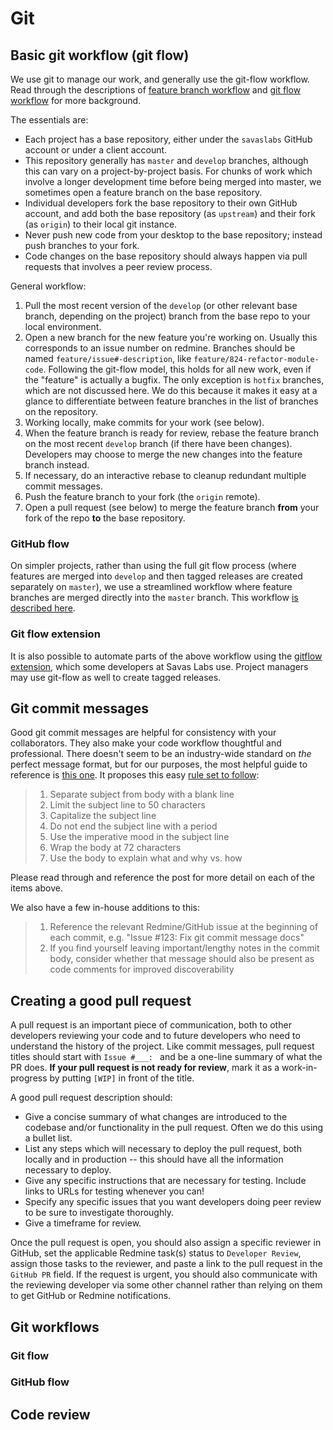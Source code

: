 # Git

## Basic git workflow (git flow)

We use git to manage our work, and generally use the git-flow workflow. Read through the descriptions of [feature branch workflow](https://www.atlassian.com/git/tutorials/comparing-workflows/feature-branch-workflow) and [git flow workflow](https://www.atlassian.com/git/tutorials/comparing-workflows/gitflow-workflow) for more background.

The essentials are:

- Each project has a base repository, either under the `savaslabs` GitHub account or under a client account.
- This repository generally has `master` and `develop` branches, although this can vary on a project-by-project basis. For chunks of work which involve a longer development time before being merged into master, we sometimes open a feature branch on the base repository.
- Individual developers fork the base repository to their own GitHub account, and add both the base repository (as `upstream`) and their fork (as `origin`) to their local git instance.
- Never push new code from your desktop to the base repository; instead push branches to your fork.
- Code changes on the base repository should always happen via pull requests that involves a peer review process.

General workflow:

1. Pull the most recent version of the `develop` (or other relevant base branch, depending on the project) branch from the base repo to your local environment.
2. Open a new branch for the new feature you're working on. Usually this corresponds to an issue number on redmine. Branches should be named `feature/issue#-description`, like `feature/824-refactor-module-code`. Following the git-flow model, this holds for all new work, even if the "feature" is actually a bugfix. The only exception is `hotfix` branches, which are not discussed here. We do this because it makes it easy at a glance to differentiate between feature branches in the list of branches on the repository.
3. Working locally, make commits for your work (see below).
4. When the feature branch is ready for review, rebase the feature branch on the most recent `develop` branch (if there have been changes). Developers may choose to merge the new changes into the feature branch instead.
5. If necessary, do an interactive rebase to cleanup redundant multiple commit messages.
6. Push the feature branch to your fork (the `origin` remote).
7. Open a pull request (see below) to merge the feature branch **from** your fork of the repo **to** the base repository.

### GitHub flow

On simpler projects, rather than using the full git flow process (where features are merged into `develop` and then tagged releases are created separately on `master`), we use a streamlined workflow where feature branches are merged directly into the `master` branch. This workflow [is described here](http://scottchacon.com/2011/08/31/github-flow.html).

### Git flow extension

It is also possible to automate parts of the above workflow using the [gitflow extension](https://github.com/nvie/gitflow), which some developers at Savas Labs use. Project managers may use git-flow as well to create tagged releases.

## Git commit messages

Good git commit messages are helpful for consistency with your collaborators. They also make your code workflow thoughtful and professional. There doesn't seem to be an industry-wide standard on _the_ perfect message format, but for our purposes, the most helpful guide to reference is [this one](http://chris.beams.io/posts/git-commit/). It proposes this easy [rule set to follow](http://chris.beams.io/posts/git-commit/#seven-rules):

> 1. Separate subject from body with a blank line
> 1. Limit the subject line to 50 characters
> 1. Capitalize the subject line
> 1. Do not end the subject line with a period
> 1. Use the imperative mood in the subject line
> 1. Wrap the body at 72 characters
> 1. Use the body to explain what and why vs. how

Please read through and reference the post for more detail on each of the items above.

We also have a few in-house additions to this:

> 1. Reference the relevant Redmine/GitHub issue at the beginning of each commit, e.g. "Issue #123: Fix git commit message docs"
> 1. If you find yourself leaving important/lengthy notes in the commit body, consider whether that message should also be present as code comments for improved discoverability

## Creating a good pull request

A pull request is an important piece of communication, both to other developers reviewing your code and to future developers who need to understand the history of the project.
Like commit messages, pull request titles should start with `Issue #___: ` and be a one-line summary of what the PR does. **If your pull request is not ready for review**, mark it
as a work-in-progress by putting `[WIP]` in front of the title.

 A good pull request description should:
 
* Give a concise summary of what changes are introduced to the codebase and/or functionality in the pull request. Often we do this using a bullet list.
* List any steps which will necessary to deploy the pull request, both locally and in production -- this should have all the information necessary to deploy.
* Give any specific instructions that are necessary for testing. Include links to URLs for testing whenever you can!
* Specify any specific issues that you want developers doing peer review to be sure to investigate thoroughly.
* Give a timeframe for review.

Once the pull request is open, you should also assign a specific reviewer in GitHub, set the applicable Redmine task(s) status to `Developer Review`, assign those
 tasks to the reviewer, and paste a link to the pull request in the `GitHub PR` field. If the request is urgent, you should also communicate with the reviewing developer
 via some other channel rather than relying on them to get GitHub or Redmine notifications.

## Git workflows

### Git flow

### GitHub flow

## Code review
